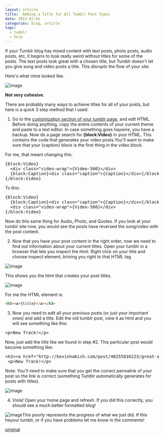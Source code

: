 ```yaml
---
layout: article
title:  Adding a Title for All Tumblr Post Types
date: 2013-02-01
categories: blog, article
tags:
  - tumblr
  - help
---
```


If your Tumblr blog has mixed content with text posts, photo posts, audio posts, etc, it begins to look really weird without titles for some of the posts.&nbsp;The text posts look great with a chosen title, but Tumblr doesn't let you give song and video posts a title. This disrupts the flow of your site.

Here's what mine looked like.&nbsp;

![image](https://66.media.tumblr.com/fc2d7b5cc70e9734bf0851f04955816e/tumblr_inline_mhj135Wcye1qz4rgp.png)

**Not very cohesive.**

There are probably many ways to achieve titles for all of your posts, but here is a quick 3 step method that I used:

1) Go to the [customization section of your tumblr page](http://www.tumblr.com/customize "Will Open in New Window"), and edit HTML. Before doing anything, copy the entire contents&nbsp;of your current theme and paste to a text editor. In case something goes haywire, you have a backup. Now do a page search for&nbsp;**{block:Video}**&nbsp;in your HTML. This contains the code that generates your video posts.You'll want to make sure that your {caption} block&nbsp;is the first thing in the video block.&nbsp;

For me, that meant changing this:

<pre>{block:Video}
&nbsp;&nbsp;&lt;div class="video-wrap"&gt;{Video-500}&lt;/div&gt;
&nbsp;&nbsp;{block:Caption}&lt;div class="caption"&gt;{Caption}&lt;/div&gt;{/block:Caption}
{/block:Video}</pre>

To this:

<pre>{block:Video}
&nbsp;&nbsp;{block:Caption}&lt;div class="caption"&gt;{Caption}&lt;/div&gt;{/block:Caption}
&nbsp;&nbsp;&lt;div class="video-wrap"&gt;{Video-500}&lt;/div&gt;
{/block:Video}</pre>

Now do this same thing for Audio, Photo, and Quotes. If you look at your tumblr site now, you would see the&nbsp;posts have reversed the song/video with the post content.

2) Now that you have your post content in the right order, now we need to find out information about your current titles. Open your tumblr in a browser that lets you inspect the html. Right click on your title and choose inspect element, brining you right to that HTML tag

![image](https://66.media.tumblr.com/9ab11c08cfcced8dae3a9a8ae5d4c311/tumblr_inline_mhj1njKlMl1qz4rgp.png)

This shows you the html that creates your post titles.&nbsp;

![image](https://66.media.tumblr.com/e01bf1483410d5ea86a3b33b04e5fb9d/tumblr_inline_mhj1p59cR61qz4rgp.png)

For me the HTML element is:

``` html
<h3><a>{title}</a></h3>
```

3) Now you need to edit all your previous posts (or just your important ones) and add a title. Edit the old tumblr post, view it as html and you will see something like this:

<pre>&lt;p&gt;New Track!&lt;/p&gt;</pre>

Now, just add the title like we found in step #2. This&nbsp;particular&nbsp;post would become something like:

<pre>&lt;h3&gt;&lt;a href="http://kevinhabich.com/post/40255816223/great-song"&gt;Sir Sly - Gold&lt;/a&gt;&lt;/h3&gt;
&nbsp;&lt;p&gt;New Track!&lt;/p&gt;</pre>

Note: You'll need to make sure that you get the correct permalink of your post so the link is correct (something Tumblr automatically generates&nbsp;for posts with titles).

![image](https://66.media.tumblr.com/6b072c9a62d2c9d49742676fbf7a71cd/tumblr_inline_mhj1wxdIIm1qz4rgp.png)

4) Viola! Open your home page and refresh. If you did this correctly, you should see a much better formatted blog!

![image](https://66.media.tumblr.com/c11ce2a82a0cd941f5425d06d5bd06a0/tumblr_inline_mhj2x2LwRo1qz4rgp.png)This poorly represents the progress of what we just did. If this heyour tumblr, or if you have problems let me know in the comments!

[original](http://kevandonation.tumblr.com/post/42007217880/how-to-add-titles-for-all-tumblr-post-types)
